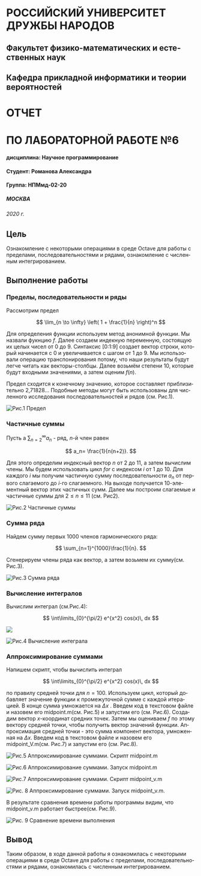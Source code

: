 ﻿---
lang: ru-RU
---
# РОССИЙСКИЙ УНИВЕРСИТЕТ ДРУЖБЫ НАРОДОВ
## Факультет физико-математических и естественных наук
## Кафедра прикладной информатики и теории вероятностей
# ОТЧЕТ
# ПО ЛАБОРАТОРНОЙ РАБОТЕ №6
#### дисциплина: Научное программирование



#### Студент:  Романова Александра

#### Группа:  НПМмд-02-20
##### МОСКВА
###### 2020 г.

## Цель

Ознакомление с некоторыми операциями в среде Octave для работы с пределами, последовательностями и рядами, ознакомление с численным интегрированием.

## Выполнение работы

### Пределы, последовательности и ряды

Рассмотрим предел 

$$
\lim_{n \to \infty} \left( 1 + \frac{1}{n} \right)^n 
$$

Для определения функции используем метод анонимной функции. Мы назвали фукнцию $f$. Далее создаем индекную переменную, состоящую их целых чисел от 0 до 9.
Синтаксис [0:1:9] создает вектор строки, который начинается с 0 
и увеличивается с шагом от 1 до 9. 
Мы использовали операцию транспонирования потому, 
что наши результаты будут легче читать как векторы-столбцы. 
Далее возьмём степени 10, которые будут входными значениями, 
а затем оценим $f(n)$.

Предел сходится к конечному значению, 
которое составляет приблизительно 2,71828... 
Подобные методы могут быть использованы для численного 
исследования последовательностей и рядов (см. Рис.1).

![Рис.1 Предел](C:\Users\gora1\Documents\Учеба\Магистратура\нп\нп_Лабы_МУ\Лаба6\md\Снимок1.jpg)


### Частичные суммы

Пусть a $\sum\nolimits_{n=2}^\infty a_n$ - ряд, $n$-й член равен

$$
a_n= \frac{1}{n(n+2)}.
$$

Для этого определим индексный вектор $n$ от 2 до 11, 
а затем вычислим члены. Мы будем использовать цикл $for$ с индексом $i$ 
от 1 до 10. Для каждого $i$ мы получим частичную сумму последовательности $a_n$ 
от первого слагаемого до $i$-го слагаемного. На выходе получается 10-элементный 
вектор этих частичных сумм. Далее мы построим слагаемые и частичные суммы 
для $2 \leq n \leq 11$ (см. Рис2).

![Рис.2 Частичные суммы](C:\Users\gora1\Documents\Учеба\Магистратура\нп\нп_Лабы_МУ\Лаба6\md\Снимок2.jpg)


### Сумма ряда

Найдем сумму первых 1000 членов гармонического ряда:

$$
\sum_{n=1}^{1000}\frac{1}{n}.
$$

Сгенерируем члены ряда как вектор, а затем возьмем их сумму(см. Рис.3).

![Рис.3 Сумма ряда](C:\Users\gora1\Documents\Учеба\Магистратура\нп\нп_Лабы_МУ\Лаба6\md\Снимок3.jpg)


### Вычисление интегралов

Вычислим интеграл (см.Рис.4):

$$
\int\limits_{0}^{\pi/2} e^{x^2} cos(x)\, dx
$$

![](C:\Users\gora1\Documents\Учеба\Магистратура\нп\нп_Лабы_МУ\Лаба6\md\Снимок4_1.jpg)

![Рис.4 Вычисление  интеграла](C:\Users\gora1\Documents\Учеба\Магистратура\нп\нп_Лабы_МУ\Лаба6\md\Снимок4_2.jpg)



### Аппроксимирование суммами

Напишем скрипт, чтобы вычислить интеграл

$$
\int\limits_{0}^{\pi/2} e^{x^2} cos(x)\, dx
$$

по правилу средней точки для $n = 100$. Используем цикл, который добавляет значение функции к промежуточной сумме с каждой итерацией.
В конце сумма умножается на $\Delta x$ . Введем код в текстовом файле и назовем его midpoint.m(см. Рис.5) и запустим его (см. Рис.6).
Создадим вектор $х$-координат средних точек. Затем мы оцениваем $f$ по этому вектору
средней точки, чтобы получить вектор значений функции.
Аппроксимация средней точки - это сумма компонент вектора,
умноженная на $\Delta x$. Введем код в текстовом файле и назовем его midpoint_V.m(см. Рис.7) и запустим его (см. Рис.8).


![Рис.5 Аппроксимирование суммами. Скрипт midpoint.m](C:\Users\gora1\Documents\Учеба\Магистратура\нп\нп_Лабы_МУ\Лаба6\md\Снимок5_1.jpg)

![Рис.6 Аппроксимирование суммами. Запуск midpoint.m](C:\Users\gora1\Documents\Учеба\Магистратура\нп\нп_Лабы_МУ\Лаба6\md\Снимок5_2.jpg)

![Рис.7 Аппроксимирование суммами. Скрипт midpoint_v.m](C:\Users\gora1\Documents\Учеба\Магистратура\нп\нп_Лабы_МУ\Лаба6\md\Снимок6_1.jpg)

![Рис. 8 Аппроксимирование суммами. Запуск midpoint_v.m.](C:\Users\gora1\Documents\Учеба\Магистратура\нп\нп_Лабы_МУ\Лаба6\md\Снимок6_2.jpg)


В результате сравнения времени работы программы видим, что midpoint_v.m работает быстрее(см. Рис.9).


![Рис. 9 Сравнение времени выполнения](C:\Users\gora1\Documents\Учеба\Магистратура\нп\нп_Лабы_МУ\Лаба6\md\Снимок7.jpg)


## Вывод

Таким образом, в ходе данной работы я ознакомилась с некоторыми операциями в среде Octave для работы с пределами, последовательностями и рядами, ознакомилась с численным интегрированием.